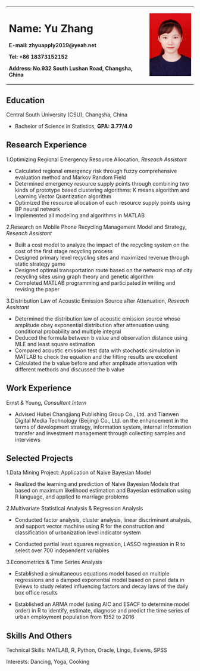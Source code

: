 <table border="0">
  <tr>
    <td width="75%">
      <h1>Name: Yu Zhang</h1>
      <p><b>E-mail: zhyuapply2019@yeah.net</b></p>
      <p><b>Tel: +86 18373152152</b></p>
      <p><b>Address: No.932 South Lushan Road, Changsha, China</b></p>
    </td>
    <td width="25%">
      <img src='/yuzhang.JPG' width='100%'>
    </td>
  </tr>
</table>

## Education

Central South University (CSU), Changsha, China

- Bachelor of Science in Statistics, **GPA: 3.77/4.0**

## Research Experience

1.Optimizing Regional Emergency Resource Allocation, *Reseach Assistant*

- Calculated regional emergency risk through fuzzy comprehensive evaluation method and Markov Random Field
- Determined emergency resource supply points through combining two kinds of prototype based clustering algorithms: K means algorithm and Learning Vector Quantization algorithm
- Optimized the resource allocation of each resource supply points using BP neural network
- Implemented all modeling and algorithms in MATLAB

2.Research on Mobile Phone Recycling Management Model and Strategy, *Reseach Assistant*

- Built a cost model to analyze the impact of the recycling system on the cost of the first stage recycling process
- Designed primary level recycling sites and maximized revenue through static strategy game
- Designed optimal transportation route based on the network map of city recycling sites using graph theory and genetic algorithm
- Completed MATLAB programming and participated in writing and revising the paper

3.Distribution Law of Acoustic Emission Source after Attenuation, *Reseach Assistant*

- Determined the distribution law of acoustic emission source whose amplitude obey exponential distribution after attenuation using conditional probability and multiple integral
- Deduced the formula between b value and observation distance using MLE and least square estimation
- Compared acoustic emission test data with stochastic simulation in MATLAB to check the equation and the fitting results are excellent
- Calculated the b value before and after amplitude attenuation with different methods and discussed the b value

## Work Experience

Ernst & Young, *Consultant Intern*

- Advised Hubei Changjiang Publishing Group Co., Ltd. and Tianwen Digital Media Technology (Beijing) Co., Ltd. on the enhancement in the terms of development strategy, information system, internal information transfer and investment management through collecting samples and interviews

## Selected Projects

1.Data Mining Project: Application of Naive Bayesian Model

- Realized the learning and prediction of Naive Bayesian Models that based on maximum likelihood estimation and Bayesian estimation using R language, and applied to marriage problems

2.Multivariate Statistical Analysis & Regression Analysis

- Conducted factor analysis, cluster analysis, linear discriminant analysis, and support vector machine using R for the construction and classification of urbanization level indicator system

- Conducted partial least squares regression, LASSO regression in R to select over 700 independent variables

3.Econometrics & Time Series Analysis

- Established a simultaneous equations model based on multiple regressions and a damped exponential model based on panel data in Eviews to study related influencing factors and decay laws of the daily box office results

- Established an ARMA model (using AIC and ESACF to determine model order) in R to identify, estimate, diagnose and predict the time series of urban employment population from 1952 to 2016

## Skills And Others

Technical Skills: MATLAB, R, Python, Oracle, Lingo, Eviews, SPSS

Interests: Dancing, Yoga, Cooking
